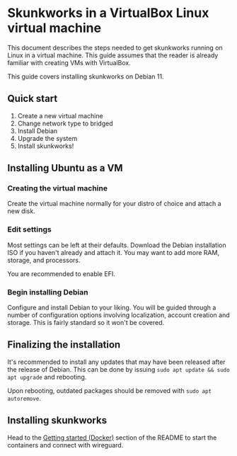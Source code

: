 # Skunkworks in a VirtualBox Linux virtual machine
This document describes the steps needed to get skunkworks running on
Linux in a virtual machine. This guide assumes that the reader is
already familiar with creating VMs with VirtualBox.

This guide covers installing skunkworks on Debian 11.

## Quick start
1. Create a new virtual machine
2. Change network type to bridged
3. Install Debian
4. Upgrade the system
5. Install skunkworks!

## Installing Ubuntu as a VM
### Creating the virtual machine
Create the virtual machine normally for your distro of choice and
attach a new disk. 

### Edit settings
Most settings can be left at their defaults. Download the Debian
installation ISO if you haven't already and attach it. You may want to
add more RAM, storage, and processors.

You are recommended to enable EFI.

### Begin installing Debian
Configure and install Debian to your liking. You will be guided
through a number of configuration options involving localization,
account creation and storage. This is fairly standard so it won't be
covered.

## Finalizing the installation
It's recommended to install any updates that may have been released
after the release of Debian. This can be done by issuing `sudo apt
update && sudo apt upgrade` and rebooting.

Upon rebooting, outdated packages should be removed with `sudo apt
autoremove`.

## Installing skunkworks
Head to the
[Getting started (Docker)](../README.md#getting-started-docker)
section of the README to start the containers and connect with wireguard.
